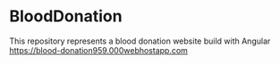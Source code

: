 # BloodDonation
This repository represents a blood donation website build with Angular
https://blood-donation959.000webhostapp.com
